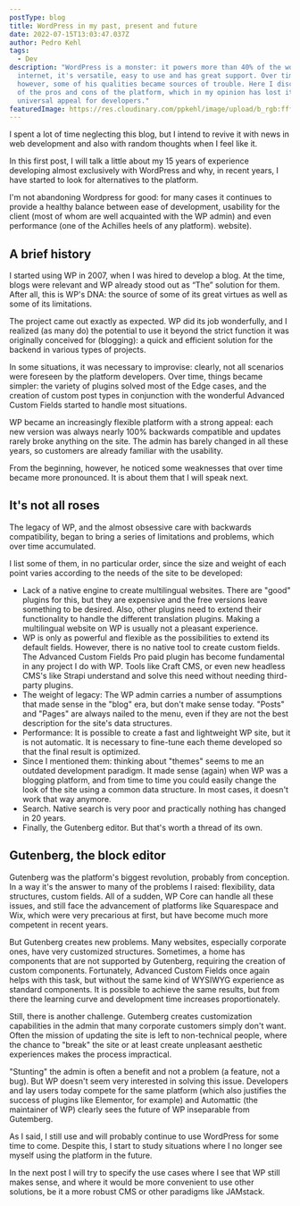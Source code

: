 ```yaml
---
postType: blog
title: WordPress in my past, present and future
date: 2022-07-15T13:03:47.037Z
author: Pedro Kehl
tags:
  - Dev
description: "WordPress is a monster: it powers more than 40% of the world's
  internet, it's versatile, easy to use and has great support. Over time,
  however, some of his qualities became sources of trouble. Here I discuss some
  of the pros and cons of the platform, which in my opinion has lost its
  universal appeal for developers."
featuredImage: https://res.cloudinary.com/ppkehl/image/upload/b_rgb:ffffff/v1658149831/WordPress-logotype-wmark_fhqj1c.png
---
```

I spent a lot of time neglecting this blog, but I intend to revive it with news in web development and also with random thoughts when I feel like it.

In this first post, I will talk a little about my 15 years of experience developing almost exclusively with WordPress and why, in recent years, I have started to look for alternatives to the platform.

I'm not abandoning Wordpress for good: for many cases it continues to provide a healthy balance between ease of development, usability for the client (most of whom are well acquainted with the WP admin) and even performance (one of the Achilles heels of any platform). website).

## A brief history

I started using WP in 2007, when I was hired to develop a blog. At the time, blogs were relevant and WP already stood out as “The” solution for them. After all, this is WP's DNA: the source of some of its great virtues as well as some of its limitations.

The project came out exactly as expected. WP did its job wonderfully, and I realized (as many do) the potential to use it beyond the strict function it was originally conceived for (blogging): a quick and efficient solution for the backend in various types of projects.

In some situations, it was necessary to improvise: clearly, not all scenarios were foreseen by the platform developers. Over time, things became simpler: the variety of plugins solved most of the Edge cases, and the creation of custom post types in conjunction with the wonderful Advanced Custom Fields started to handle most situations.

WP became an increasingly flexible platform with a strong appeal: each new version was always nearly 100% backwards compatible and updates rarely broke anything on the site. The admin has barely changed in all these years, so customers are already familiar with the usability.

From the beginning, however, he noticed some weaknesses that over time became more pronounced. It is about them that I will speak next.

## It's not all roses

The legacy of WP, and the almost obsessive care with backwards compatibility, began to bring a series of limitations and problems, which over time accumulated.

I list some of them, in no particular order, since the size and weight of each point varies according to the needs of the site to be developed:

* Lack of a native engine to create multilingual websites. There are "good" plugins for this, but they are expensive and the free versions leave something to be desired. Also, other plugins need to extend their functionality to handle the different translation plugins. Making a multilingual website on WP is usually not a pleasant experience.
* WP is only as powerful and flexible as the possibilities to extend its default fields. However, there is no native tool to create custom fields. The Advanced Custom Fields Pro paid plugin has become fundamental in any project I do with WP. Tools like Craft CMS, or even new headless CMS's like Strapi understand and solve this need without needing third-party plugins.
* The weight of legacy: The WP admin carries a number of assumptions that made sense in the "blog" era, but don't make sense today. "Posts" and "Pages" are always nailed to the menu, even if they are not the best description for the site's data structures.
* Performance: It is possible to create a fast and lightweight WP site, but it is not automatic. It is necessary to fine-tune each theme developed so that the final result is optimized.
* Since I mentioned them: thinking about "themes" seems to me an outdated development paradigm. It made sense (again) when WP was a blogging platform, and from time to time you could easily change the look of the site using a common data structure. In most cases, it doesn't work that way anymore.
* Search. Native search is very poor and practically nothing has changed in 20 years.
* Finally, the Gutenberg editor. But that's worth a thread of its own.

## Gutenberg, the block editor

Gutenberg was the platform's biggest revolution, probably from conception. In a way it's the answer to many of the problems I raised: flexibility, data structures, custom fields. All of a sudden, WP Core can handle all these issues, and still face the advancement of platforms like Squarespace and Wix, which were very precarious at first, but have become much more competent in recent years.

But Gutenberg creates new problems. Many websites, especially corporate ones, have very customized structures. Sometimes, a home has components that are not supported by Gutenberg, requiring the creation of custom components. Fortunately, Advanced Custom Fields once again helps with this task, but without the same kind of WYSIWYG experience as standard components. It is possible to achieve the same results, but from there the learning curve and development time increases proportionately.

Still, there is another challenge. Gutemberg creates customization capabilities in the admin that many corporate customers simply don't want. Often the mission of updating the site is left to non-technical people, where the chance to "break" the site or at least create unpleasant aesthetic experiences makes the process impractical.

"Stunting" the admin is often a benefit and not a problem (a feature, not a bug). But WP doesn't seem very interested in solving this issue. Developers and lay users today compete for the same platform (which also justifies the success of plugins like Elementor, for example) and Automattic (the maintainer of WP) clearly sees the future of WP inseparable from Gutemberg.

As I said, I still use and will probably continue to use WordPress for some time to come. Despite this, I start to study situations where I no longer see myself using the platform in the future.

In the next post I will try to specify the use cases where I see that WP still makes sense, and where it would be more convenient to use other solutions, be it a more robust CMS or other paradigms like JAMstack.